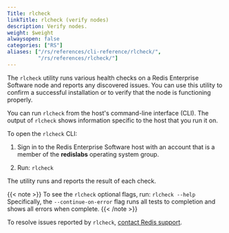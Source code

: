 ```yaml
---
Title: rlcheck
linkTitle: rlcheck (verify nodes)
description: Verify nodes.
weight: $weight
alwaysopen: false
categories: ["RS"]
aliases: ["/rs/references/cli-reference/rlcheck/",
          "/rs/references/rlcheck/"]
---
```

The `rlcheck` utility runs various health checks on a Redis Enterprise Software node and reports any discovered issues.
You can use this utility to confirm a successful installation or to verify that the node is functioning properly.

You can run `rlcheck` from the host's command-line interface (CLI).
The output of `rlcheck` shows information specific to the host that you run it on.

To open the `rlcheck` CLI:

1. Sign in to the Redis Enterprise Software host with an account that is a member of the **redislabs** operating system group.

1. Run: `rlcheck`

The utility runs and reports the result of each check.

{{< note >}}
To see the `rlcheck` optional flags, run: `rlcheck --help`
Specifically, the `--continue-on-error` flag runs all tests to completion and shows all errors when complete.
{{< /note >}}

To resolve issues reported by `rlcheck`, [contact Redis support](https://redis.com/company/support/).
